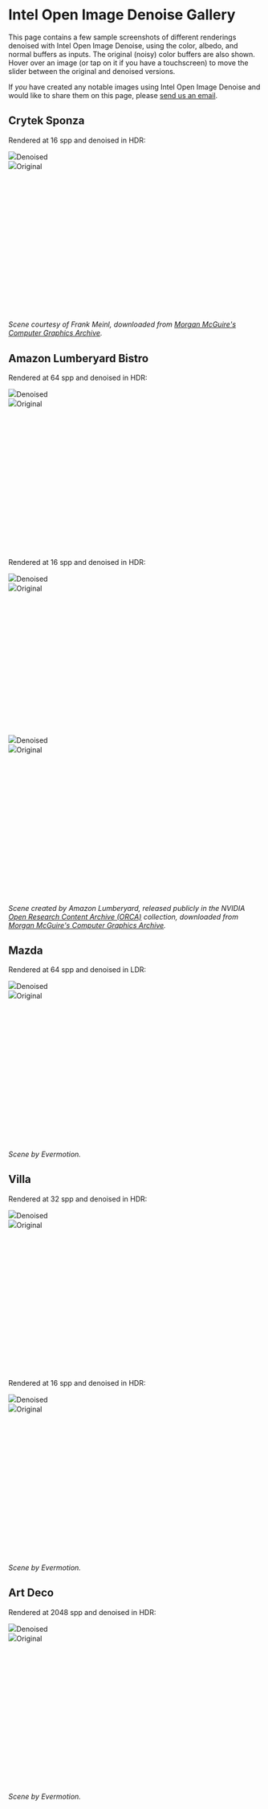 Intel Open Image Denoise Gallery
================================

This page contains a few sample screenshots of different renderings denoised
with Intel Open Image Denoise, using the color, albedo, and normal buffers as
inputs. The original (noisy) color buffers are also shown. Hover over an image
(or tap on it if you have a touchscreen) to move the slider between the
original and denoised versions.

If *you* have created any notable images using Intel Open Image Denoise and
would like to share them on this page, please [send us an
email](mailto:openimagedenoise@googlegroups.com).

Crytek Sponza
-------------

Rendered at 16 spp and denoised in HDR:

<div class="img-compare" style="padding-bottom: 56.25%; /* 9/16 */" onmousemove="this.getElementsByTagName('div')[0].style.width=event.offsetX+'px'">
<img src="images/sponza_16spp_oidn.jpg"><span>Denoised</span>
<div><img src="images/sponza_16spp_input.jpg"><span>Original</span></div>
</div>

*Scene courtesy of Frank Meinl, downloaded from [Morgan McGuire's Computer Graphics Archive](https://casual-effects.com/data).*

Amazon Lumberyard Bistro
------------------------

Rendered at 64 spp and denoised in HDR:

<div class="img-compare" style="padding-bottom: 56.25%; /* 9/16 */" onmousemove="this.getElementsByTagName('div')[0].style.width=event.offsetX+'px'">
<img src="images/bistro_64spp_oidn.jpg"><span>Denoised</span>
<div><img src="images/bistro_64spp_input.jpg"><span>Original</span></div>
</div>

Rendered at 16 spp and denoised in HDR:

<div class="img-compare" style="padding-bottom: 56.25%; /* 9/16 */" onmousemove="this.getElementsByTagName('div')[0].style.width=event.offsetX+'px'">
<img src="images/bistro3_16spp_oidn.jpg"><span>Denoised</span>
<div><img src="images/bistro3_16spp_input.jpg"><span>Original</span></div>
</div>

<div class="img-compare" style="padding-bottom: 56.25%; /* 9/16 */" onmousemove="this.getElementsByTagName('div')[0].style.width=event.offsetX+'px'">
<img src="images/bistro2_16spp_oidn.jpg"><span>Denoised</span>
<div><img src="images/bistro2_16spp_input.jpg"><span>Original</span></div>
</div>

*Scene created by Amazon Lumberyard, released publicly in the NVIDIA [Open Research Content Archive
(ORCA)](http://developer.nvidia.com/orca/amazon-lumberyard-bistro) collection, downloaded from
[Morgan McGuire's Computer Graphics Archive](https://casual-effects.com/data).*

Mazda
-----

Rendered at 64 spp and denoised in LDR:

<div class="img-compare" style="padding-bottom: 56.25%; /* 9/16 */" onmousemove="this.getElementsByTagName('div')[0].style.width=event.offsetX+'px'">
<img src="images/mazda_64spp_oidn.jpg"><span>Denoised</span>
<div><img src="images/mazda_64spp_input.jpg"><span>Original</span></div>
</div>

*Scene by Evermotion.*

Villa
-----

Rendered at 32 spp and denoised in HDR:

<div class="img-compare" style="padding-bottom: 56.25%; /* 9/16 */" onmousemove="this.getElementsByTagName('div')[0].style.width=event.offsetX+'px'">
<img src="images/villa_32spp_oidn.jpg"><span>Denoised</span>
<div><img src="images/villa_32spp_input.jpg"><span>Original</span></div>
</div>

Rendered at 16 spp and denoised in HDR:

<div class="img-compare" style="padding-bottom: 56.25%; /* 9/16 */" onmousemove="this.getElementsByTagName('div')[0].style.width=event.offsetX+'px'">
<img src="images/villa2_16spp_oidn.jpg"><span>Denoised</span>
<div><img src="images/villa2_16spp_input.jpg"><span>Original</span></div>
</div>

*Scene by Evermotion.*

Art Deco
--------

Rendered at 2048 spp and denoised in HDR:

<div class="img-compare" style="padding-bottom: 56.25%; /* 9/16 */" onmousemove="this.getElementsByTagName('div')[0].style.width=event.offsetX+'px'">
<img src="images/artdeco_2048spp_oidn.jpg"><span>Denoised</span>
<div><img src="images/artdeco_2048spp_input.jpg"><span>Original</span></div>
</div>

*Scene by Evermotion.*
